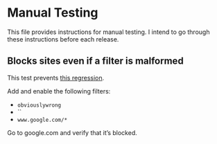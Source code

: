 # Manual Testing

This file provides instructions for manual testing. I intend to go through
these instructions before each release.

## Blocks sites even if a filter is malformed

This test prevents [this
regression](https://github.com/gregorias/grzegorzssiteblocker/issues/1).

Add and enable the following filters:

* `obviouslywrong`
* ``
* `www.google.com/*`

Go to google.com and verify that it’s blocked.
